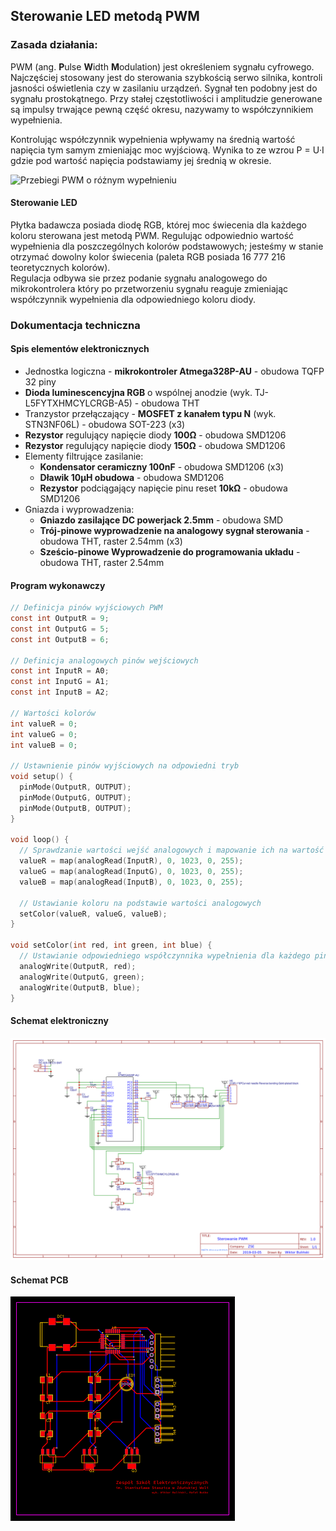 ## Sterowanie LED metodą PWM
### Zasada działania:
PWM (ang. **P**ulse **W**idth **M**odulation) jest określeniem sygnału cyfrowego.
Najczęściej stosowany jest do sterowania szybkością serwo silnika, kontroli jasności oświetlenia czy w zasilaniu urządzeń. Sygnał ten podobny jest do sygnału
prostokątnego. Przy stałej częstotliwości i amplitudzie generowane są impulsy
trwające pewną część okresu, nazywamy to współczynnikiem wypełnienia.  

Kontrolując współczynnik wypełnienia wpływamy na średnią wartość napięcia
tym samym zmieniając moc wyjściową. Wynika to ze wzrou P = U·I gdzie pod
wartość napięcia podstawiamy jej średnią w okresie.

![](./pwm-duty.png "Przebiegi PWM o różnym wypełnieniu")

#### Sterowanie LED

Płytka badawcza posiada diodę RGB, której moc świecenia dla każdego koloru sterowana jest metodą PWM. Regulując odpowiednio wartość wypełnienia dla poszczególnych kolorów podstawowych; jesteśmy w stanie otrzymać dowolny kolor świecenia (paleta RGB posiada 16 777 216 teoretycznych kolorów).  
Regulacja odbywa sie przez podanie sygnału analogowego do mikrokontrolera który po przetworzeniu sygnału reaguje zmieniając współczynnik wypełnienia dla odpowiedniego koloru diody.

### Dokumentacja techniczna

#### Spis elementów elektronicznych

- Jednostka logiczna - **mikrokontroler Atmega328P-AU** - obudowa TQFP 32 piny
- **Dioda luminescencyjna RGB** o wspólnej anodzie (wyk. TJ-L5FYTXHMCYLCRGB-A5) - obudowa THT
- Tranzystor przełączający - **MOSFET z kanałem typu N** (wyk. STN3NF06L) - obudowa SOT-223 (x3)
- **Rezystor** regulujący napięcie diody **100Ω** - obudowa SMD1206
- **Rezystor** regulujący napięcie diody **150Ω** - obudowa SMD1206
- Elementy filtrujące zasilanie:
  - **Kondensator ceramiczny 100nF** - obudowa SMD1206 (x3)
  - **Dławik 10μH obudowa** - obudowa SMD1206
  - **Rezystor** podciągający napięcie pinu reset **10kΩ** - obudowa SMD1206
- Gniazda i wyprowadzenia:
  - **Gniazdo zasilające DC powerjack 2.5mm** - obudowa SMD
  - **Trój-pinowe wyprowadzenie na analogowy sygnał sterowania** - obudowa THT, raster 2.54mm (x3)
  - **Sześcio-pinowe Wyprowadzenie do programowania układu** - obudowa THT, raster 2.54mm

#### Program wykonawczy

```C
// Definicja pinów wyjściowych PWM
const int OutputR = 9;
const int OutputG = 5;
const int OutputB = 6;

// Definicja analogowych pinów wejściowych
const int InputR = A0;
const int InputG = A1;
const int InputB = A2;

// Wartości kolorów
int valueR = 0;
int valueG = 0;
int valueB = 0;

// Ustawnienie pinów wyjściowych na odpowiedni tryb
void setup() {
  pinMode(OutputR, OUTPUT);
  pinMode(OutputG, OUTPUT);
  pinMode(OutputB, OUTPUT);
}

void loop() {
  // Sprawdzanie wartości wejść analogowych i mapowanie ich na wartość 0-255 (PWM gdzie 255 odpowiada 100% wypełnieniu)
  valueR = map(analogRead(InputR), 0, 1023, 0, 255);
  valueG = map(analogRead(InputG), 0, 1023, 0, 255);
  valueB = map(analogRead(InputB), 0, 1023, 0, 255);
  
  // Ustawianie koloru na podstawie wartości analogowych
  setColor(valueR, valueG, valueB);
}

void setColor(int red, int green, int blue) {
  // Ustawianie odpowiedniego współczynnika wypełnienia dla każdego pinu
  analogWrite(OutputR, red);
  analogWrite(OutputG, green);
  analogWrite(OutputB, blue);
}
```

#### Schemat elektroniczny
![](./schematic.png "Schemat elektroniczny")

#### Schemat PCB
![](./PCB.png "Schemat PCB")
